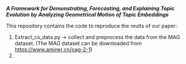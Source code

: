 ***A Framework for Demonstrating, Forecasting, and Explaining Topic Evolution by Analyzing Geometrical Motion of Topic Embeddings***

This repository contains the code to reproduce the reults of our paper:  
1. Extract_cs_data.py -> collect and preprocess the data from the MAG dataset. (The MAG dataset can be downloaded from https://www.aminer.cn/oag-2-1)
2. 
